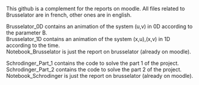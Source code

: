 This github is a complement for the reports on moodle. All files related to Brusselator are in french, other ones are in english.

Brusselator_0D contains an animation of the system (u,v) in 0D according to the parameter B.  
Brusselator_1D contains an animation of the system (x,u),(x,v) in 1D according to the time.  
Notebook_Brusselator is just the report on brusselator (already on moodle).

Schrodinger_Part_1 contains the code to solve the part 1 of the project.
Schrodinger_Part_2 contains the code to solve the part 2 of the project.
Notebook_Schrodinger is just the report on brusselator (already on moodle).
